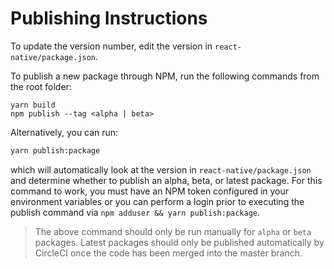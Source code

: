 # Publishing Instructions

To update the version number, edit the version in `react-native/package.json`.

To publish a new package through NPM, run the following commands from the root folder:

```
yarn build
npm publish --tag <alpha | beta>
```

Alternatively, you can run:

```sh
yarn publish:package
```

which will automatically look at the version in `react-native/package.json` and determine whether to publish an alpha, beta, or latest package. For this command to work, you must have an NPM token configured in your environment variables or you can perform a login prior to executing the publish command via `npm adduser && yarn publish:package`.

> The above command should only be run manually for `alpha` or `beta` packages. Latest packages should only be published automatically by CircleCI once the code has been merged into the master branch.
